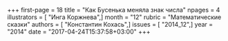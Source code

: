 +++
first-page = 18
title = "Как Бусенька меняла знак числа"
npages = 4
illustrators = [ "Инга Коржнева",]
month = "12"
rubric = "Математические сказки"
authors = [ "Константин Кохась",]
issues = [ "2014_12",]
year = "2014"
date = "2017-04-24T15:37:58+03:00"
+++
